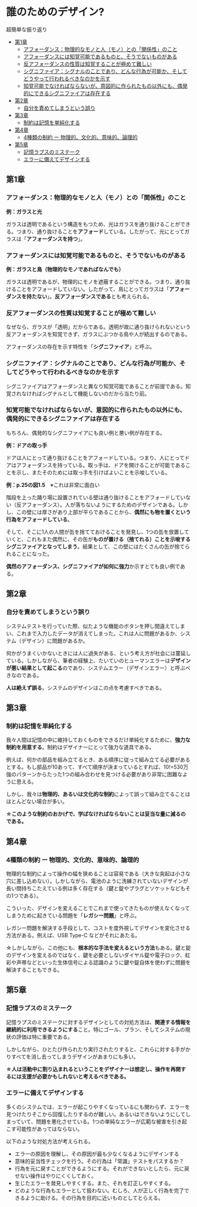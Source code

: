 # 誰のためのデザイン?

超簡単な振り返り

<!-- TOC -->

- [第1章](#第1章)
    - [アフォーダンス：物理的なモノと人（モノ）との「関係性」のこと](#アフォーダンス物理的なモノと人モノとの関係性のこと)
    - [アフォーダンスには知覚可能であるものと、そうでないものがある](#アフォーダンスには知覚可能であるものとそうでないものがある)
    - [反アフォーダンスの性質は知覚することが極めて難しい](#反アフォーダンスの性質は知覚することが極めて難しい)
    - [シグニファイア：シグナルのことであり、どんな行為が可能か、そしてどうやって行われるべきなのかを示す](#シグニファイアシグナルのことでありどんな行為が可能かそしてどうやって行われるべきなのかを示す)
    - [知覚可能でなければならないが、意図的に作られたもの以外にも、偶発的にできるシグニファイアは存在する](#知覚可能でなければならないが意図的に作られたもの以外にも偶発的にできるシグニファイアは存在する)
- [第2章](#第2章)
    - [自分を責めてしまうという誤り](#自分を責めてしまうという誤り)
- [第3章](#第3章)
    - [制約は記憶を単純化する](#制約は記憶を単純化する)
- [第4章](#第4章)
    - [4種類の制約 ー 物理的、文化的、意味的、論理的](#4種類の制約-ー-物理的文化的意味的論理的)
- [第5章](#第5章)
    - [記憶ラプスのミステーク](#記憶ラプスのミステーク)
    - [エラーに備えてデザインする](#エラーに備えてデザインする)

<!-- /TOC -->

## 第1章
### アフォーダンス：物理的なモノと人（モノ）との「関係性」のこと

**例：ガラスと光**

ガラスは透明であるという構造をもつため、光はガラスを通り抜けることができる。つまり、通り抜けることを**アフォード**している。したがって、光にとってガラスは「**アフォーダンスを持つ**」。

### アフォーダンスには知覚可能であるものと、そうでないものがある

**例：ガラスと鳥（物理的なモノであればなんでも）**

ガラスは透明であるが、物理的にモノを遮蔽することができる。つまり、通り抜けることをアフォードしていない。したがって、鳥にとってガラスは「**アフォーダンスを持たない**」。**反アフォーダンスである**とも考えられる。

### 反アフォーダンスの性質は知覚することが極めて難しい

なぜなら、ガラスが「透明」だからである。透明が故に通り抜けられないという反アフォーダンスを知覚できず、ガラスにぶつかる鳥や人が続出するのである。  

アフォーダンスの存在を示す特性を「**シグニファイア**」と呼ぶ。


### シグニファイア：シグナルのことであり、どんな行為が可能か、そしてどうやって行われるべきなのかを示す 

シグニファイアはアフォーダンスと異なり知覚可能であることが前提である。知覚されなければシグナルとして機能しないのだから当たり前。

### 知覚可能でなければならないが、意図的に作られたもの以外にも、偶発的にできるシグニファイアは存在する

もちろん、偶発的なシグニファイアにも良い例と悪い例が存在する。

**例：ドアの取っ手**

ドアは人にとって通り抜けることをアフォードしている。つまり、人にとってドアはアフォーダンスを持っている。取っ手は、ドアを開けることが可能であることを示し、またそのためには取っ手を引けばよいことを示唆している。

**例：p.25の図1.5**　※これは非常に面白い

階段を上った踊り場に設置されている壁は通り抜けることをアフォードしていない（反アフォーダンス）。人が落ちないようにするためのデザインである。しかし、この壁には厚さがあり上部が平らであることから、**偶然にも物を置くという行為をアフォードしている**。  

そして、そこに1人の人間が缶を捨てておけることを発見し、1つの缶を放置していくと、これもまた偶然に、その缶が**ものが置ける（捨てれる）ことを示唆するシグニファイアとなってしまう**。結果として、この壁にはたくさんの缶が捨てられることになった。  

**偶然のアフォーダンス、シグニファイアが如何に強力**か示すとても良い例である。

## 第2章
### 自分を責めてしまうという誤り  
システムテストを行っていた際、似たような機能のボタンを押し間違えてしまい、これまで入力したデータが消えてしまった。これは人に問題があるか、システム（デザイン）に問題があるか。

何かがうまくいかないときには人に過失がある、という考え方が社会には蔓延している。しかしながら、筆者の経験上、たいていのヒューマンエラーは**デザインが悪い結果として起こる**のであり、システムエラー（デザインエラー）と呼ぶべきなのである。  

**人は絶えず誤る**。システムのデザインはこの点を考慮すべきである。

## 第3章
### 制約は記憶を単純化する  
我々人間は記憶の中に維持しておくものをできるだけ単純化するために、**強力な制約を用意する**。制約はデザイナーにとって強力な道具である。

例えば、何かの部品を組み立てるとき、ある順序に従って組み立てる必要があるとする。もし部品が10あって、すべて順序が決まっているとすれば、10!=530万強のパターンからたった1つの組み合わせを見つける必要があり非常に困難なように思える。  

しかし、我々は**物理的、あるいは文化的な制約**によって誤って組み立てることはほとんどない場合が多い。

**☆このような制約のおかげで、学ばなければならないことは妥当な量に減るのである。**

## 第4章
### 4種類の制約 ー 物理的、文化的、意味的、論理的  
物理的な制約によって操作の幅を狭めることは容易である（大きな突起は小さな穴に差し込めない）。しかしながら、電池のように洗練されていないデザインが長い間持ちこたえている例は多く存在する（鍵と錠やプラグとソケットなどもその1つである）。  

こういった、デザインを変えることでこれまで使ってきたものが使えなくなってしまうために起きている問題を「**レガシー問題**」と呼ぶ。  

レガシー問題を解決する手段として、コストを度外視してデザインを変化させる方法がある。例えば、USB Type-C などがそれにあたる。

☆しかしながら、この他にも、**根本的な手法を変えるという方法**もある。鍵と錠のデザインを変えるのではなく、鍵を必要としないダイヤル錠や電子ロック、虹彩や声帯などといった生体信号による認識のように鍵や錠自体を使わずに問題を解決することもできる。

## 第5章
### 記憶ラプスのミステーク  
記憶ラプスのミステークに対するデザインとしての対処方法は、**関連する情報を継続的に利用できるようにする**こと。特にゴール、プラン、そしてシステムの現状の評価は特に重要である。

しかしながら、ひとたび作られたり実行されたりすると、これらに対する手がかりすべてを消し去ってしまうデザインがあまりにも多い。

**☆人は活動中に割り込まれるということをデザイナーは想定し、操作を再開するには支援が必要かもしれないと考えるべきである。**

### エラーに備えてデザインする  
多くのシステムでは、エラーが起こりやすくなっているにも関わらず、エラーを見つけたりそこから回復したりするのが難しい。あるいはできないようにしてしまっていて、問題を悪化させている。1つの単純なエラーが広範な被害を引き起こす可能性があってはならない。

以下のような対処方法が考えられる。  
* エラーの原因を理解し、その原因が最も少なくなるようにデザインする  
* 意味的妥当性チェックを行う。その行為は「常識」テストをパスするか？  
* 行為を元に戻すことができるようにする。それができないとしたら、元に戻せない操作はやりにくくしておく。  
* 生じたエラーを発見しやすくする。また、それを訂正しやすくする。  
* どのような行為もエラーとして扱わない。むしろ、人が正しく行為を完了できるように助ける。その行為を目的に近いものとしてとらえる。  
